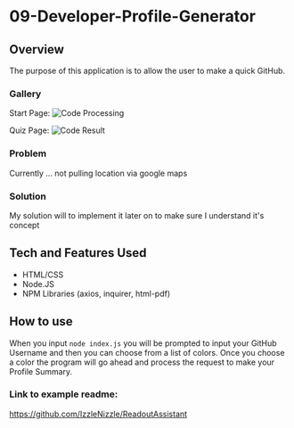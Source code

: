 # 09-Developer-Profile-Generator

## Overview

The purpose of this application is to allow the user to make a quick GitHub.

### Gallery

Start Page:
![Code Processing](./ "Picture of code processing")

Quiz Page:
![Code Result](./ "Picture of Generated Profile")

### Problem

Currently ... not pulling location via google maps

### Solution

My solution will to implement it later on to make sure I understand it's concept

## Tech and Features Used

* HTML/CSS
* Node.JS
* NPM Libraries (axios, inquirer, html-pdf)

## How to use

When you input `node index.js` you will be prompted to input your GitHub Username and then you can choose from a list of colors. Once you choose a color the program will go ahead and process the request to make your Profile Summary.


### Link to example readme:

https://github.com/IzzleNizzle/ReadoutAssistant
